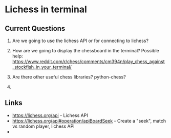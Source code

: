# Lichess in terminal

## Current Questions

1. Are we going to use the lichess API or for connecting to lichess?
2. How are we going to display the chessboard in the terminal?
Possible help: https://www.reddit.com/r/chess/comments/cm394n/play_chess_against_stockfish_in_your_terminal/

3. Are there other useful chess libraries? python-chess?
4. 

## Links 
* https://lichess.org/api - Lichess API
* https://lichess.org/api#operation/apiBoardSeek - Create a "seek", match vs random player, lichess API
* 